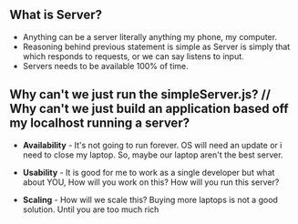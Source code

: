 ## What is Server?

- Anything can be a server literally anything my phone, my computer.
- Reasoning behind previous statement is simple as Server is simply that which responds to requests, or we can say listens to input.
- Servers needs to be available 100% of time.

## Why can't we just run the simpleServer.js? // Why can't we just build an application based off my localhost running a server?

- **Availability** - It's not going to run forever. OS will need an update or i need to close my laptop. So, maybe our laptop aren't the best server.

- **Usability** - It is good for me to work as a single developer but what about YOU, How will you work on this? How will you run this server?

- **Scaling** - How will we scale this? Buying more laptops is not a good solution. Until you are too much rich
